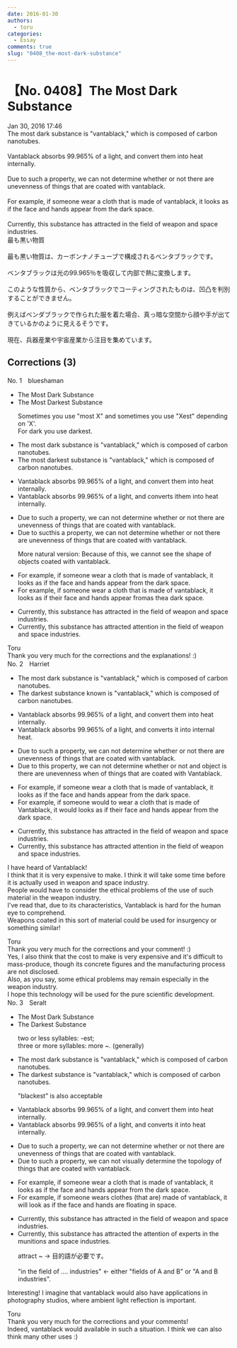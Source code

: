 ```yaml
---
date: 2016-01-30
authors:
  - toru
categories:
  - Essay
comments: true
slug: "0408_the-most-dark-substance"
---
```


# 【No. 0408】The Most Dark Substance
<div class="date">Jan 30, 2016 17:46</div>
<div id="post"><div id="body_show_ori">
The most dark substance is "vantablack," which is composed of carbon nanotubes.<br/><br/>Vantablack absorbs 99.965% of a light, and convert them into heat internally.<br/><br/>Due to such a property, we can not determine whether or not there are unevenness of things that are coated with vantablack.<br/><br/>For example, if someone wear a cloth that is made of vantablack, it looks as if the face and hands appear from the dark space.<br/><br/>Currently, this substance has attracted in the field of weapon and space industries.
</div></div>

<!-- more -->

<div id="post_ja"><div id="body_show_mo">
最も黒い物質<br/><br/>最も黒い物質は、カーボンナノチューブで構成されるベンタブラックです。<br/><br/>ベンタブラックは光の99.965％を吸収して内部で熱に変換します。<br/><br/>このような性質から、ベンタブラックでコーティングされたものは、凹凸を判別することができません。<br/><br/>例えばベンダブラックで作られた服を着た場合、真っ暗な空間から顔や手が出てきているかのように見えるそうです。<br/><br/>現在、兵器産業や宇宙産業から注目を集めています。
</div></div>

## Corrections (3)
<div id="block"><div class="first_name"> No. 1　<span class="just_name">blueshaman</span></div><div id="block2">
<ul class="correction_field">
<li class="incorrect">The Most Dark Substance</li>
<li class="corrected correct">
The <span class="f_gray"><span class="sline">Most </span></span>Dark<span class="f_red">est</span> Substance
<p class="correction_comment">Sometimes you use "most X" and sometimes you use "Xest" depending on 'X'.<br/>For dark you use darkest.</p>
</li>
</ul>
<ul class="correction_field">
<li class="incorrect">The most dark substance is "vantablack," which is composed of carbon nanotubes.</li>
<li class="corrected correct">
The <span class="f_gray"><span class="sline">most </span></span>dark<span class="f_red">est</span> substance is "vantablack," which is composed of carbon nanotubes.
</li>
</ul>
<ul class="correction_field">
<li class="incorrect">Vantablack absorbs 99.965% of a light, and convert them into heat internally.</li>
<li class="corrected correct">
Vantablack absorbs 99.965% of <span class="f_gray"><span class="sline">a </span></span>light, and convert<span class="f_red">s</span> <span class="f_red">i</span>t<span class="f_gray"><span class="sline">hem</span></span> into heat internally.
</li>
</ul>
<ul class="correction_field">
<li class="incorrect">Due to such a property, we can not determine whether or not there are unevenness of things that are coated with vantablack.</li>
<li class="corrected correct">
Due to <span class="f_gray"><span class="sline">suc</span></span><span class="f_red">t</span>h<span class="f_red">is</span> <span class="f_gray"><span class="sline">a </span></span>property, we can<span class="f_gray"><span class="sline"> </span></span>not determine whether or not there are uneven<span class="f_gray"><span class="sline">ness</span></span> <span class="f_gray"><span class="sline">of </span></span>things that are coated with vantablack.
<p class="correction_comment">More natural version: Because of this, we cannot see the shape of objects coated with vantablack.</p>
</li>
</ul>
<ul class="correction_field">
<li class="incorrect">For example, if someone wear a cloth that is made of vantablack, it looks as if the face and hands appear from the dark space.</li>
<li class="corrected correct">
For example, if someone wear a cloth that is made of vantablack, it looks as if the<span class="f_red">ir</span> face and hands appear <span class="f_gray"><span class="sline">from</span></span><span class="f_red">as</span> <span class="f_gray"><span class="sline">the</span></span><span class="f_red">a</span> dark space.
</li>
</ul>
<ul class="correction_field">
<li class="incorrect">Currently, this substance has attracted in the field of weapon and space industries.</li>
<li class="corrected correct">
Currently, this substance has attracted <span class="f_red">attent</span>i<span class="f_red">o</span>n <span class="f_red">in </span>the <span class="f_gray"><span class="sline">field of </span></span>weapon and space industries.
</li>
</ul>
</div><div class="name"><span class="just_name">Toru</span><br>
Thank you very much for the corrections and the explanations! :)
</div>
</div>
<div id="block"><div class="first_name"> No. 2　<span class="just_name">Harriet</span></div><div id="block2">
<ul class="correction_field">
<li class="incorrect">The most dark substance is "vantablack," which is composed of carbon nanotubes.</li>
<li class="corrected correct">
The <span class="f_blue">darkest</span> substance <span class="f_blue">known</span> is "<span class="f_blue">v</span>antablack<span class="f_red"><span class="sline">,</span></span>" which is composed of carbon nanotubes.
</li>
</ul>
<ul class="correction_field">
<li class="incorrect">Vantablack absorbs 99.965% of a light, and convert them into heat internally.</li>
<li class="corrected correct">
Vantablack absorbs 99.965% of a light<span class="f_red"><span class="sline">,</span></span> and convert<span class="f_blue">s</span> <span class="f_blue">it</span> into <span class="f_blue">internal heat</span>.
</li>
</ul>
<ul class="correction_field">
<li class="incorrect">Due to such a property, we can not determine whether or not there are unevenness of things that are coated with vantablack.</li>
<li class="corrected correct">
Due<span class="f_blue"> to</span> <span class="f_blue">this</span> property, we can not determine whether or not <span class="f_blue">and object is</span> <span class="f_red"><span class="sline">there are </span></span>uneven<span class="f_red"><span class="sline">ness</span></span> <span class="f_blue">when </span><span class="f_red"><span class="sline">of things that are</span></span> coated with <span class="f_blue">V</span>antablack.
</li>
</ul>
<ul class="correction_field">
<li class="incorrect">For example, if someone wear a cloth that is made of vantablack, it looks as if the face and hands appear from the dark space.</li>
<li class="corrected correct">
For example, if someone <span class="f_blue">would to</span> wear a cloth that is made of <span class="f_blue">V</span>antablack, it <span class="f_blue">would </span>look<span class="f_red"><span class="sline">s</span></span> as if the<span class="f_blue">ir</span> face and hands appear from <span class="f_red"><span class="sline">the</span></span> dark space.
</li>
</ul>
<ul class="correction_field">
<li class="incorrect">Currently, this substance has attracted in the field of weapon and space industries.</li>
<li class="corrected correct">
Currently, this substance has attracted <span class="f_blue">attention</span> in the field of weapon and space industries.
</li>
</ul>
<p class="comment_small">
 I have heard of Vantablack!
 <br/>
 I think that it is very expensive to make. I think it will take some time before it is actually used in weapon and space industry.
 <br/>
 People would have to consider the ethical problems of the use of such material in the weapon industry.
 <br/>
 I've read that, due to its characteristics, Vantablack is hard for the human eye to comprehend.
 <br/>
 Weapons coated in this sort of material could be used for insurgency or something similar!
</p>

</div><div class="name"><span class="just_name">Toru</span><br>
Thank you very much for the corrections and your comment! :)<br/>Yes, I also think that the cost to make is very expensive and it's difficult to mass-produce, though its concrete figures and the manufacturing process are not disclosed.<br/>Also, as you say, some ethical problems may remain especially in the weapon industry.<br/>I hope this technology will be used for the pure scientific development.
</div>
</div>
<div id="block"><div class="first_name"> No. 3　<span class="just_name">Seralt</span></div><div id="block2">
<ul class="correction_field">
<li class="incorrect">The Most Dark Substance</li>
<li class="corrected correct">
The <span class="f_red">Darkest</span> Substance
<p class="correction_comment">two or less syllables: -est; <br/>three or more syllables: more ~. (generally)</p>
</li>
</ul>
<ul class="correction_field">
<li class="incorrect">The most dark substance is "vantablack," which is composed of carbon nanotubes.</li>
<li class="corrected correct">
The <span class="f_red">darkest</span> substance is "vantablack," which is composed of carbon nanotubes.
<p class="correction_comment">"blackest" is also acceptable</p>
</li>
</ul>
<ul class="correction_field">
<li class="incorrect">Vantablack absorbs 99.965% of a light, and convert them into heat internally.</li>
<li class="corrected correct">
Vantablack absorbs 99.965% of <span class="sline"><span class="f_red">a</span></span> light, and convert<span class="f_red">s</span> <span class="f_red">it</span> into heat <span class="f_blue"><span class="sline">internally</span></span>.
</li>
</ul>
<ul class="correction_field">
<li class="incorrect">Due to such a property, we can not determine whether or not there are unevenness of things that are coated with vantablack.</li>
<li class="corrected correct">
Due to such a property, we can not <span class="f_blue">visually </span>determine <span class="f_blue">the topology </span>of things that are coated with vantablack.
</li>
</ul>
<ul class="correction_field">
<li class="incorrect">For example, if someone wear a cloth that is made of vantablack, it looks as if the face and hands appear from the dark space.</li>
<li class="corrected correct">
For example, if someone wear<span class="f_red">s</span> <span class="f_blue">clothes</span> <span class="f_blue">(</span>that <span class="f_blue">are)</span> made of vantablack, it <span class="f_blue">will look</span> as if the face and hands <span class="f_blue">are floating in space</span>.
</li>
</ul>
<ul class="correction_field">
<li class="incorrect">Currently, this substance has attracted in the field of weapon and space industries.</li>
<li class="corrected correct">
Currently, this substance has attracted <span class="f_red">the attention of experts </span>in the <span class="f_red">munitions</span> and space industries.
<p class="correction_comment">attract ~ -&gt; 目的語が必要です。<br/><br/>"in the field of .... industries" &lt;- either "fields of A and B" or "A and B industries".</p>
</li>
</ul>
<p class="comment_small">
 Interesting! I imagine that vantablack would also have applications in photography studios, where ambient light reflection is important.
</p>

</div><div class="name"><span class="just_name">Toru</span><br>
Thank you very much for the corrections and your comments!<br/>Indeed, vantablack would available in such a situation. I think we can also think many other uses :)
</div>
</div>
